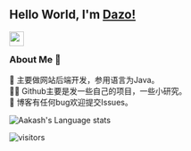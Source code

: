 ## Hello World, I'm [Dazo!](https://blog.dazo66.com)
<!--
**isupersky/isupersky** is a ✨ _special_ ✨ repository because its `README.md` (this file) appears on your GitHub profile.

Here are some ideas to get you started:

- 🔭 I’m currently working on ...
- 🌱 I’m currently learning ...
- 👯 I’m looking to collaborate on ...
- 🤔 I’m looking for help with ...
- 💬 Ask me about ...
- 📫 How to reach me: ...
- 😄 Pronouns: ...
- ⚡ Fun fact: ...
-->


<!--<a href="https://www.linkedin.com/in/aakash9868sinha/">
  <img align="left" width="26px" src="https://upload.wikimedia.org/wikipedia/commons/c/ca/LinkedIn_logo_initials.png"  />
</a> -->
<!-- <a href="https://twitter.com/isupersky">
  <img align="left" width="26px" src="https://cdn.simpleicons.org/X" />
</a> -->
<a href="mailto:dazo66@dazo66.com">
  <img align="left" width="26px" src="https://cdn.simpleicons.org/gmail" />
</a>
<!-- <a href="https://www.youtube.com/channel/UCiiOUy5NitscX1Ao8on70Rw">
  <img align="left" width="26px" src="https://cdn.simpleicons.org/youtube" />
</a> -->
<!-- <a href="https://isupersky.medium.com/">
  <img align="left" width="26px" src="https://cdn.simpleicons.org/medium/777777" />
</a> -->

<br />

### About Me 🚀
🌱 主要做网站后端开发，参用语言为Java。 </br>
👨‍💻 Github主要是发一些自己的项目，一些小研究。 </br>
📕 博客有任何bug欢迎提交Issues。 </br>

<!--![Dazo's github stats](https://github-readme-stats.vercel.app/api?username=dazo6&show_icons=true&hide_border=true)&nbsp;&nbsp;-->
![Aakash's Language stats](https://github-readme-stats-eight-theta.vercel.app/api/top-langs/?username=dazo6&layout=compact&langs_count=8&hide_border=true)
<br />

<!--
### 📕 Blog Posts
- [React-Redux : A basic intro for Back-end developers](https://isupersky.medium.com/react-redux-intro-for-back-end-developers-5113c0a498a9)
- [Add a README for your profile : GitHub feature](https://isupersky.medium.com/add-a-readme-for-your-profile-github-feature-8f1ac11cb112)
  <br/> -->

![visitors](https://visitor-badge.laobi.icu/badge?page_id=dazo6.dazo6)
